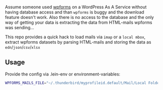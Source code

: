 Assume someone used [wpforms](https://wpforms.com/) on a WordPress As A Service without having database access and than `wpforms` is buggy and the download feature doesn't work. Also there is no access to the database and the only way of getting your data is extracting the data from HTML-mails wpforms was sending…

This repo provides a quick hack to load mails via `imap` or a `local mbox`, extract wpforms datasets by parsing HTML-mails and storing the data as `edn`/`json`/`csv`/`xlsx`

## Usage

Provide the config via .lein-env or environment-variables:

```sh
WPFORMS_MAILS_FILE="~/.thunderbird/myprofileid.default/Mail/Local Folders/example_folder" lein run /tmp/output.csv
```
